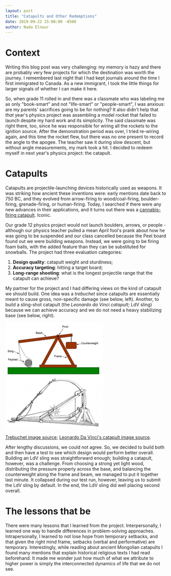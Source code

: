 ```yaml
---
layout: post
title: "Catapults and Other Redemptions"
date: 2019-09-22 15:00:00 -0500
author: Nada Elnour
---
```


# Context
Writing this blog post was very challenging: my memory is hazy and there are probably very few projects for which the destination was worth the journey. I remembered last night that I had kept journals around the time I first immigrated to Canada. As a new immigrant, I took the little things for larger signals of whether I can make it here. 

So, when grade 11 rolled in and there was a classmate who was labeling me as only "book-smart" and not "life-smart" or "people-smart", I was anxious: are my parents' sacrifices going to be for nothing? It also didn't help that *that* year's physics project was assembling a model rocket that failed to launch despite my hard work and its simplicity. The said classmate was right there, too, since he was responsible for wiring all the rockets to the ignition source. After the demonstration period was over, I tried re-wiring again, and this time the rocket flew, but there was no one present to record the angle to the apogee. The teacher saw it during slow descent, but without angle measurements, my mark took a hit. I decided to redeem myself in next year's physics project: the catapult.

# Catapults
Catapults are projectile-launching devices historically used as weapons.
It was striking how ancient these inventions were: early mentions date back to 750 BC, and they evolved from arrow-firing to wood/coal-firing, boulder-firing, grenade-firing, or human-firing. Today, I searched if there were any new advances in their applications, and it turns out there was a [cannabis-firing catapult](https://www.huffpost.com/entry/drug-catapult-found_n_814840). Iconic. 

Our grade 12 physics project would not launch boulders, arrows, or people - although our physics teacher pulled a mean April fool's prank about how he was going to be suspended and our class cancelled because the Peel board found out we were building weapons. Instead, we were going to be firing foam balls, with the added feature than they can be substituted for snowballs. The project had three evaluation categories:

1. **Design quality**: catapult weight and sturdiness;
2. **Accuracy targeting**: hitting a target board;
3. **Long-range shooting**: what is the longest projectile range that the catapult can achieve? 

My partner for the project and I had differing views on the kind of catapult we should build. One idea was a *trebuchet* since catapults are essentially meant to cause gross, non-specific damage (see below, left). Another, to build a sling-shot catapult (the *Leonardo da Vinci catapult*; LdV sling) because we can achieve accuracy and we do not need a heavy stabilizing base (see below, right).

![Trebuchet schematic](/imgs/trebuchet.jpeg "trebuchet schematic") ![LdV](/imgs/slingshot.png "Leonardo da Vinci's catapult")

[Trebuchet image source](https://www.instructables.com/id/3-Ft-Hanging-Counterweight-Trebuchet/); [Leonardo Da Vinci's catapult image source](https://www.popularmechanics.com/home/how-to-plans/how-to/g1558/how-to-build-leonardo-da-vincis-catapult/).

After lengthy discussions, we could not agree. So, we decided to build both and then have a test to see which design would perform better overall. Building an LdV sling was straightforward enough; building a catapult, however, was a challenge. From choosing a strong yet light wood, distributing the pressure properly across the base, and balancing the counterweight along the frame and beam, we managed to put it together last minute. It collapsed during our test run, however, leaving us to submit the LdV sling by default. In the end, the LdV sling did well placing second overall.

# The lessons that be

There were many lessons that I learned from the project. Interpersonally, I learned one way to handle differences in problem-solving approaches. Intrapersonally, I learned to not lose hope from temporary setbacks, and that given the right mind frame, setbacks (verbal and performative) are temporary. Interestingly, while reading about ancient Mongolian catapults I found many mentions that explain historical religious texts I had read beforehand. It made me wonder just how much of what we attribute to higher power is simply the interconnected dynamics of life that we do not see.